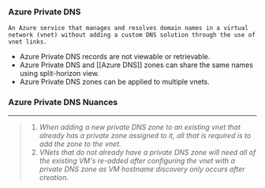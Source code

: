 ### Azure Private DNS
	An Azure service that manages and resolves domain names in a virtual network (vnet) without adding a custom DNS solution through the use of vnet links.

- Azure Private DNS records are not viewable or retrievable.
- Azure Private DNS and [[Azure DNS]] zones can share the same names using split-horizon view.
- Azure Private DNS zones can be applied to multiple vnets.


### Azure Private DNS Nuances
---
> 1. *When adding a new private DNS zone to an existing vnet that already has a private zone assigned to it, all that is required is to add the zone to the vnet.*
> 2. *VNets that do not already have a private DNS zone will need all of the existing VM's re-added after configuring the vnet with a private DNS zone as VM hostname discovery only occurs after creation.*

